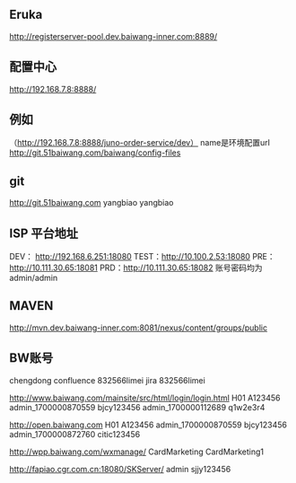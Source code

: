 
## Eruka
http://registerserver-pool.dev.baiwang-inner.com:8889/

## 配置中心
http://192.168.7.8:8888/

## 例如
（http://192.168.7.8:8888/juno-order-service/dev）
name是环境配置url
http://git.51baiwang.com/baiwang/config-files

## git
http://git.51baiwang.com
yangbiao	yangbiao

## ISP 平台地址
DEV： http://192.168.6.251:18080 
TEST：http://10.100.2.53:18080 
PRE：http://10.111.30.65:18081 
PRD：http://10.111.30.65:18082 
账号密码均为  admin/admin

## MAVEN
http://mvn.dev.baiwang-inner.com:8081/nexus/content/groups/public




## BW账号
chengdong
confluence	832566limei
jira	832566limei

http://www.baiwang.com/mainsite/src/html/login/login.html
H01	A123456
admin_1700000870559	bjcy123456
admin_1700000112689	q1w2e3r4

http://open.baiwang.com
H01	A123456
admin_1700000870559	bjcy123456
admin_1700000872760	citic123456

http://wpp.baiwang.com/wxmanage/
CardMarketing	CardMarketing1

http://fapiao.cgr.com.cn:18080/SKServer/
admin	sjjy123456